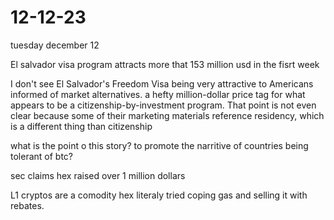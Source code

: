 # 12-12-23




tuesday december 12 


El salvador visa program attracts more that 153 million usd in the fisrt week

I don't see El Salvador's Freedom Visa being very attractive to Americans informed of market alternatives. 
 a hefty million-dollar price tag for what appears to be a citizenship-by-investment program. That point is not even clear because some of their marketing materials reference residency, which is a different thing than citizenship 

 what is the point o this story? 
 to promote the narritive of countries being tolerant of btc? 



sec claims hex raised over 1 million dollars 

L1 cryptos are a comodity hex literaly tried coping gas and selling it with rebates. 


